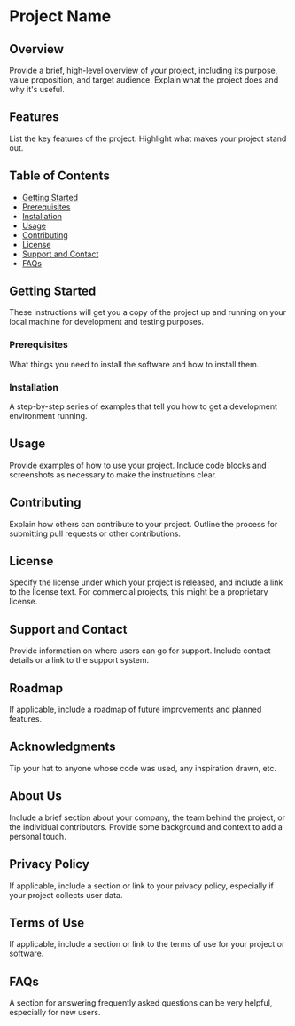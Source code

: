 # Project Name

## Overview
Provide a brief, high-level overview of your project, including its purpose, value proposition, and target audience. Explain what the project does and why it's useful.

## Features
List the key features of the project. Highlight what makes your project stand out.



## Table of Contents
- [Getting Started](#getting-started)
- [Prerequisites](#prerequisites)
- [Installation](#installation)
- [Usage](#usage)
- [Contributing](#contributing)
- [License](#license)
- [Support and Contact](#support-and-contact)
- [FAQs](#faqs)
  

## Getting Started
These instructions will get you a copy of the project up and running on your local machine for development and testing purposes.

### Prerequisites
What things you need to install the software and how to install them.


### Installation
A step-by-step series of examples that tell you how to get a development environment running.


## Usage
Provide examples of how to use your project. Include code blocks and screenshots as necessary to make the instructions clear.

## Contributing
Explain how others can contribute to your project. Outline the process for submitting pull requests or other contributions.

## License
Specify the license under which your project is released, and include a link to the license text. For commercial projects, this might be a proprietary license.



## Support and Contact
Provide information on where users can go for support. Include contact details or a link to the support system.

## Roadmap
If applicable, include a roadmap of future improvements and planned features.

## Acknowledgments
Tip your hat to anyone whose code was used, any inspiration drawn, etc.

## About Us
Include a brief section about your company, the team behind the project, or the individual contributors. Provide some background and context to add a personal touch.

## Privacy Policy
If applicable, include a section or link to your privacy policy, especially if your project collects user data.

## Terms of Use
If applicable, include a section or link to the terms of use for your project or software.

## FAQs
A section for answering frequently asked questions can be very helpful, especially for new users.
